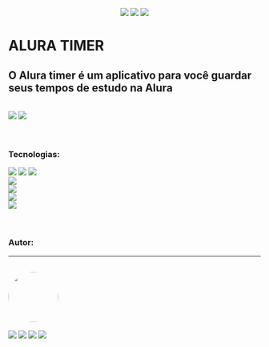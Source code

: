 <p align="center">
 <a href="#objetivo"><img src="https://img.shields.io/badge/-Objetivos-lightgrey?style=for-the-badge"></a> 
 <a href="#tecnologias"><img src="https://img.shields.io/badge/-Tecnologias-lightgrey?style=for-the-badge"></a>
 <a href="#autor"><img src="https://img.shields.io/badge/-Autor-lightgrey?style=for-the-badge"></a>
</p>


<h1>ALURA TIMER</h1>
<h2 id="objetivo"> O Alura timer é um aplicativo para você guardar seus tempos de estudo na Alura</h2><br>
<img src="https://img.shields.io/github/repo-size/GuilhermeSCLima/aluraTimer?style=for-the-badge">
<img src="https://img.shields.io/badge/Status-Em%20construção-yellow?style=for-the-badge">
<br><br><br>


<h3 id="tecnologias"> Tecnologias: </h3>

<img src="https://img.shields.io/badge/-HTML-orange?style=for-the-badge"> <!--html-->
<img src="https://img.shields.io/badge/-css-blue?style=for-the-badge">
<img src="https://img.shields.io/badge/-JS-yellow?style=for-the-badge"><!--js--><br>
<img src="https://img.shields.io/badge/node.js-17.4.0-brightgreen?style=for-the-badge"><!--nodejs--><br>
<img src="https://img.shields.io/npm/v/npm?style=for-the-badge"><br>
<img src="https://img.shields.io/badge/electron-v1.6.1-blue?style=for-the-badge"><br>
<img src="https://img.shields.io/badge/moment-v1.17.1-blue?style=for-the-badge"><br><br><br>

<h3 id="autor">Autor:</h3>
<hr><br>
<a href="https://www.github.com/GuilhermeSCLima">
  <img style="border-radius: 50%; width: 100px; height: auto;" src="https://avatars.githubusercontent.com/u/96632268?v=4">
</a><br><br>
<a href="https://www.github.com/GuilhermeSCLima"><img src="https://img.shields.io/badge/-Github-lightgrey?style=for-the-badge&logo=github"></a>
<a href="https://www.instagram.com/guilhermesclima/"><img src="https://img.shields.io/badge/-Instagram-lightgrey?style=for-the-badge&logo=instagram"></a>
<a href="https://twitter.com/GuilhermeSCLima"><img src="https://img.shields.io/badge/-Twitter-lightgrey?style=for-the-badge&logo=twitter"></a>
<a href="https://www.linkedin.com/in/joão-guilherme-dos-santos-cardoso-lima-44a5881a4/"><img src="https://img.shields.io/badge/-Linkedin-lightgrey?style=for-the-badge&logo=linkedin"></a>
